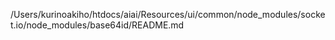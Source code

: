 /Users/kurinoakiho/htdocs/aiai/Resources/ui/common/node_modules/socket.io/node_modules/base64id/README.md